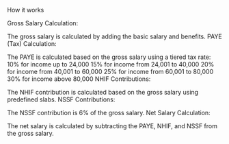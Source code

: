 How it works

Gross Salary Calculation:

The gross salary is calculated by adding the basic salary and benefits.
PAYE (Tax) Calculation:

The PAYE is calculated based on the gross salary using a tiered tax rate:
10% for income up to 24,000
15% for income from 24,001 to 40,000
20% for income from 40,001 to 60,000
25% for income from 60,001 to 80,000
30% for income above 80,000
NHIF Contributions:

The NHIF contribution is calculated based on the gross salary using predefined slabs.
NSSF Contributions:

The NSSF contribution is 6% of the gross salary.
Net Salary Calculation:

The net salary is calculated by subtracting the PAYE, NHIF, and NSSF from the gross salary.
